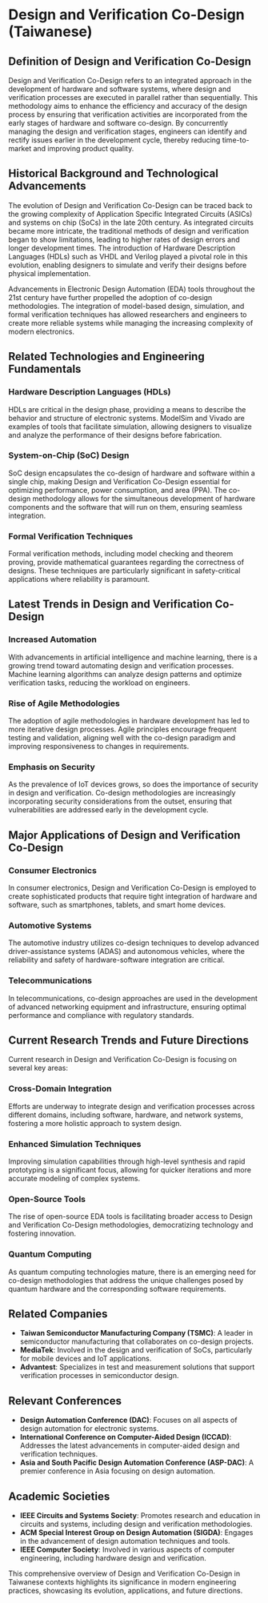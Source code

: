 # Design and Verification Co-Design (Taiwanese)

## Definition of Design and Verification Co-Design

Design and Verification Co-Design refers to an integrated approach in the development of hardware and software systems, where design and verification processes are executed in parallel rather than sequentially. This methodology aims to enhance the efficiency and accuracy of the design process by ensuring that verification activities are incorporated from the early stages of hardware and software co-design. By concurrently managing the design and verification stages, engineers can identify and rectify issues earlier in the development cycle, thereby reducing time-to-market and improving product quality.

## Historical Background and Technological Advancements

The evolution of Design and Verification Co-Design can be traced back to the growing complexity of Application Specific Integrated Circuits (ASICs) and systems on chip (SoCs) in the late 20th century. As integrated circuits became more intricate, the traditional methods of design and verification began to show limitations, leading to higher rates of design errors and longer development times. The introduction of Hardware Description Languages (HDLs) such as VHDL and Verilog played a pivotal role in this evolution, enabling designers to simulate and verify their designs before physical implementation.

Advancements in Electronic Design Automation (EDA) tools throughout the 21st century have further propelled the adoption of co-design methodologies. The integration of model-based design, simulation, and formal verification techniques has allowed researchers and engineers to create more reliable systems while managing the increasing complexity of modern electronics.

## Related Technologies and Engineering Fundamentals

### Hardware Description Languages (HDLs)

HDLs are critical in the design phase, providing a means to describe the behavior and structure of electronic systems. ModelSim and Vivado are examples of tools that facilitate simulation, allowing designers to visualize and analyze the performance of their designs before fabrication.

### System-on-Chip (SoC) Design

SoC design encapsulates the co-design of hardware and software within a single chip, making Design and Verification Co-Design essential for optimizing performance, power consumption, and area (PPA). The co-design methodology allows for the simultaneous development of hardware components and the software that will run on them, ensuring seamless integration.

### Formal Verification Techniques

Formal verification methods, including model checking and theorem proving, provide mathematical guarantees regarding the correctness of designs. These techniques are particularly significant in safety-critical applications where reliability is paramount.

## Latest Trends in Design and Verification Co-Design

### Increased Automation

With advancements in artificial intelligence and machine learning, there is a growing trend toward automating design and verification processes. Machine learning algorithms can analyze design patterns and optimize verification tasks, reducing the workload on engineers.

### Rise of Agile Methodologies

The adoption of agile methodologies in hardware development has led to more iterative design processes. Agile principles encourage frequent testing and validation, aligning well with the co-design paradigm and improving responsiveness to changes in requirements.

### Emphasis on Security

As the prevalence of IoT devices grows, so does the importance of security in design and verification. Co-design methodologies are increasingly incorporating security considerations from the outset, ensuring that vulnerabilities are addressed early in the development cycle.

## Major Applications of Design and Verification Co-Design

### Consumer Electronics

In consumer electronics, Design and Verification Co-Design is employed to create sophisticated products that require tight integration of hardware and software, such as smartphones, tablets, and smart home devices.

### Automotive Systems

The automotive industry utilizes co-design techniques to develop advanced driver-assistance systems (ADAS) and autonomous vehicles, where the reliability and safety of hardware-software integration are critical.

### Telecommunications

In telecommunications, co-design approaches are used in the development of advanced networking equipment and infrastructure, ensuring optimal performance and compliance with regulatory standards.

## Current Research Trends and Future Directions

Current research in Design and Verification Co-Design is focusing on several key areas:

### Cross-Domain Integration

Efforts are underway to integrate design and verification processes across different domains, including software, hardware, and network systems, fostering a more holistic approach to system design.

### Enhanced Simulation Techniques

Improving simulation capabilities through high-level synthesis and rapid prototyping is a significant focus, allowing for quicker iterations and more accurate modeling of complex systems.

### Open-Source Tools

The rise of open-source EDA tools is facilitating broader access to Design and Verification Co-Design methodologies, democratizing technology and fostering innovation.

### Quantum Computing

As quantum computing technologies mature, there is an emerging need for co-design methodologies that address the unique challenges posed by quantum hardware and the corresponding software requirements.

## Related Companies

- **Taiwan Semiconductor Manufacturing Company (TSMC)**: A leader in semiconductor manufacturing that collaborates on co-design projects.
- **MediaTek**: Involved in the design and verification of SoCs, particularly for mobile devices and IoT applications.
- **Advantest**: Specializes in test and measurement solutions that support verification processes in semiconductor design.

## Relevant Conferences

- **Design Automation Conference (DAC)**: Focuses on all aspects of design automation for electronic systems.
- **International Conference on Computer-Aided Design (ICCAD)**: Addresses the latest advancements in computer-aided design and verification techniques.
- **Asia and South Pacific Design Automation Conference (ASP-DAC)**: A premier conference in Asia focusing on design automation.

## Academic Societies

- **IEEE Circuits and Systems Society**: Promotes research and education in circuits and systems, including design and verification methodologies.
- **ACM Special Interest Group on Design Automation (SIGDA)**: Engages in the advancement of design automation techniques and tools.
- **IEEE Computer Society**: Involved in various aspects of computer engineering, including hardware design and verification.

This comprehensive overview of Design and Verification Co-Design in Taiwanese contexts highlights its significance in modern engineering practices, showcasing its evolution, applications, and future directions.